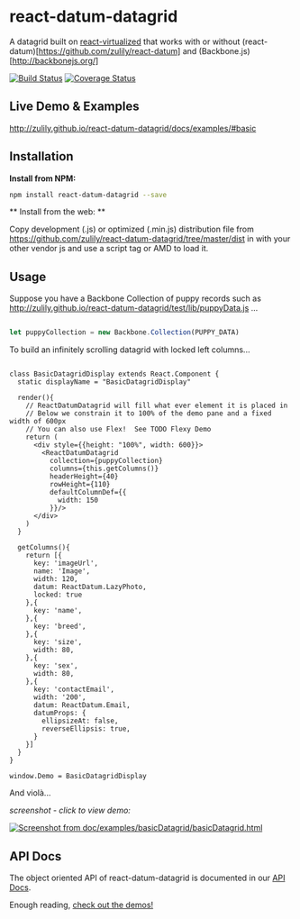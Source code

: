 react-datum-datagrid
====================

A datagrid built on [react-virtualized](https://github.com/bvaughn/react-virtualized) that works with or without 
(react-datum)[https://github.com/zulily/react-datum] and (Backbone.js)[http://backbonejs.org/]

[![Build Status](https://travis-ci.org/zulily/react-datum.svg?branch=master)](https://travis-ci.org/zulily/react-datum)
[![Coverage Status](https://coveralls.io/repos/github/zulily/react-datum/badge.svg?branch=master)](https://coveralls.io/github/zulily/react-datum?branch=master)


## Live Demo & Examples
http://zulily.github.io/react-datum-datagrid/docs/examples/#basic

## Installation

**Install from NPM:**
```bash
npm install react-datum-datagrid --save
```

** Install from the web: **

Copy development (.js) or optimized (.min.js) distribution file from https://github.com/zulily/react-datum-datagrid/tree/master/dist in with your other vendor js and use a script tag or AMD to load it.  

## Usage
Suppose you have a Backbone Collection of puppy records such as http://zulily.github.io/react-datum-datagrid/test/lib/puppyData.js ...

```javascript

let puppyCollection = new Backbone.Collection(PUPPY_DATA)
```

To build an infinitely scrolling datagrid with locked left columns...

```javacript 

class BasicDatagridDisplay extends React.Component {
  static displayName = "BasicDatagridDisplay"
  
  render(){
    // ReactDatumDatagrid will fill what ever element it is placed in
    // Below we constrain it to 100% of the demo pane and a fixed width of 600px
    // You can also use Flex!  See TODO Flexy Demo
    return (
      <div style={{height: "100%", width: 600}}>
        <ReactDatumDatagrid 
          collection={puppyCollection}
          columns={this.getColumns()}
          headerHeight={40}
          rowHeight={110}
          defaultColumnDef={{
            width: 150
          }}/>
      </div>
    )
  }
  
  getColumns(){
    return [{
      key: 'imageUrl',
      name: 'Image',
      width: 120,
      datum: ReactDatum.LazyPhoto,
      locked: true
    },{
      key: 'name',
    },{
      key: 'breed',
    },{
      key: 'size',
      width: 80,
    },{
      key: 'sex',
      width: 80,
    },{
      key: 'contactEmail',
      width: '200',
      datum: ReactDatum.Email,
      datumProps: {
        ellipsizeAt: false,
        reverseEllipsis: true,
      }
    }]
  }
}

window.Demo = BasicDatagridDisplay

```
And violà...


*screenshot - click to view demo:*

[<img alt="Screenshot from doc/examples/basicDatagrid/basicDatagrid.html" src="http://zulily.github.io/react-datum-datagrid/img/docs/basicDatagridDemo.png"
/>](http://zulily.github.io/react-datum-datagrid/docs/examples/#basic)




## API Docs
The object oriented API of react-datum-datagrid is documented in our [API Docs](http://zulily.github.io/react-datum-datagrid/docs/api).   

Enough reading, [check out the demos!](http://zulily.github.io/react-datum/docs/examples/)
